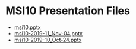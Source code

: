 <!--
This is a machine generated file, and should not be edited, as it will be overwritten with future updates.
-->

# MSI10 Presentation Files

- [msi10.pptx](http://cdn.tailwindtraders.com/assets/msi/msi10/msi10.pptx)
- [msi10-2019-11_Nov-04.pptx](http://cdn.tailwindtraders.com/assets/msi/msi10/msi10-2019-11_Nov-04.pptx)
- [msi10-2019-10_Oct-24.pptx](http://cdn.tailwindtraders.com/assets/msi/msi10/msi10-2019-10_Oct-24.pptx)


